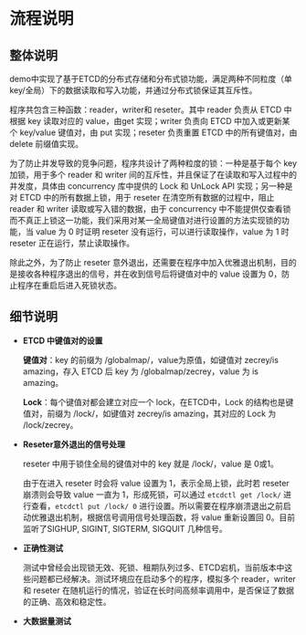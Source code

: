 # 流程说明

## 整体说明

demo中实现了基于ETCD的分布式存储和分布式锁功能，满足两种不同粒度（单key/全局）下的数据读取和写入功能，并通过分布式锁保证其互斥性。

程序共包含三种函数：reader，writer和 reseter。其中 reader 负责从 ETCD 中根据 key 读取对应的 value，由get 实现；writer 负责向 ETCD 中加入或更新某个 key/value 键值对，由 put 实现；reseter 负责重置 ETCD 中的所有键值对，由 delete 前缀值实现。

为了防止并发导致的竞争问题，程序共设计了两种粒度的锁：一种是基于每个 key 加锁，用于多个 reader 和 writer 间的互斥性，并且保证了在读取和写入过程中的并发度，具体由 concurrency 库中提供的 Lock 和 UnLock API 实现；另一种是对 ETCD 中的所有数据上锁，用于 reseter 在清空所有数据的过程中，阻止 reader 和 writer 读取或写入错的数据，由于 concurrency  中不能提供仅查看锁而不真正上锁这一功能，我们采用对某一全局键值对进行设置的方法实现锁的功能，当 value 为 0 时证明 reseter 没有运行，可以进行读取操作，value 为 1 时 reseter 正在运行，禁止读取操作。

除此之外，为了防止 reseter 意外退出，还需要在程序中加入优雅退出机制，目的是接收各种程序退出的信号，并在收到信号后将键值对中的 value 设置为 0，防止程序在重启后进入死锁状态。

## 细节说明

- **ETCD 中键值对的设置**

  **键值对**：key 的前缀为 /globalmap/，value为原值，如键值对 zecrey/is amazing，存入 ETCD 后 key 为 /globalmap/zecrey，value 为 is amazing。

  **Lock**：每个键值对都会建立对应一个 lock，在ETCD中，Lock 的结构也是键值对，前缀为 /lock/，如键值对 zecrey/is amazing，其对应的 Lock 为 /lock/zecrey。

- **Reseter意外退出的信号处理**

  reseter 中用于锁住全局的键值对中的 key 就是 /lock/，value 是 0或1。

  由于在进入 reseter 时会将 value 设置为 1，表示全局上锁，此时若 reseter 崩溃则会导致 value 一直为 1，形成死锁，可以通过 `etcdctl get /lock/` 进行查看，`etcdctl put /lock/ 0` 进行设置。所以需要在程序崩溃退出之前启动优雅退出机制，根据信号调用信号处理函数，将 value 重新设置回 0。目前监听了SIGHUP, SIGINT, SIGTERM, SIGQUIT 几种信号。

- **正确性测试**

  测试中曾经会出现锁无效、死锁、租期队列过多、ETCD宕机，当前版本中这些问题都已经解决。测试环境应在启动多个的程序，模拟多个 reader，writer 和 reseter 在随机运行的情况，验证在长时间高频率调用中，是否保证了数据的正确、高效和稳定性。

- **大数据量测试**
